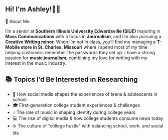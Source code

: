 ## Hi! I'm Ashley!👋🏼

🧠 About Me 

I’m a senior at **Southern Illinois University Edwardsville (SIUE)** majoring in **Mass Communications** with a focus in **Journalism**, and I’m also pursuing a **Creative Writing minor**. When I’m not in class, you’ll find me managing a **T-Mobile store in St. Charles, Missouri** where I spend most of my time helping customers remember the passwords they set up. I have a strong passion for **music journalism**, combining my love for writing with my interest in the music industry.  

## 📚 Topics I’d Be Interested in Researching
- 📱 How social media shapes the experiences of teens & adolescents in school  
- 🎓 First-generation college student experiences & challenges 
- 🎶 The role of music in shaping identity during college years  
- 💻 The rise of digital media & how college students consume news today  
- ☕ The culture of “college hustle” with balancing school, work, and social life  


<!--
**arogrs/arogrs** is a ✨ _special_ ✨ repository because its `README.md` (this file) appears on your GitHub profile.

Here are some ideas to get you started:

- 🔭 I’m currently working on ...
- 🌱 I’m currently learning ...
- 👯 I’m looking to collaborate on ...
- 🤔 I’m looking for help with ...
- 💬 Ask me about ...
- 📫 How to reach me: ...
- 😄 Pronouns: she/her
- ⚡ Fun fact: ...
-->
